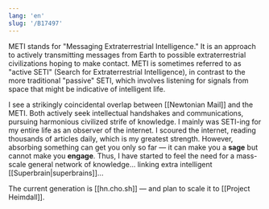 ```yaml
---
lang: 'en'
slug: '/B17497'
---
```


METI stands for "Messaging Extraterrestrial Intelligence." It is an approach to actively transmitting messages from Earth to possible extraterrestrial civilizations hoping to make contact. METI is sometimes referred to as "active SETI" (Search for Extraterrestrial Intelligence), in contrast to the more traditional "passive" SETI, which involves listening for signals from space that might be indicative of intelligent life.

I see a strikingly coincidental overlap between [[Newtonian Mail]] and the METI. Both actively seek intellectual handshakes and communications, pursuing harmonious civilized strife of knowledge. I mainly was SETI-ing for my entire life as an observer of the internet. I scoured the internet, reading thousands of articles daily, which is my greatest strength. However, absorbing something can get you only so far — it can make you a **sage** but cannot make you **engage**. Thus, I have started to feel the need for a mass-scale general network of knowledge... linking extra intelligent [[Superbrain|superbrains]]...

The current generation is [[hn.cho.sh]] — and plan to scale it to [[Project Heimdall]].
